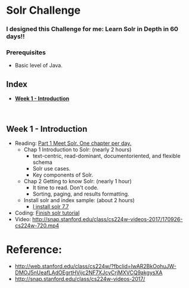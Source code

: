 # Solr Challenge

### I designed this Challenge for me: Learn Solr in Depth in 60 days!!

### Prerequisites
* Basic level of Java.

## Index
 - **[Week 1 - Introduction](https://github.com/quangvu0702/Solr_challenge/new/master?readme=1#week-1---introduction)**

<br>

## Week 1 - Introduction

- Reading: [Part 1 Meet Solr. One chapter per day.](https://livebook.manning.com/book/solr-in-action/about-this-book/)
  * Chap 1 Introduction to Solr: (nearly 2 hours)
    - text-centric, read-dominant, documentoriented, and flexible schema
    - Solr use cases.
    - Key components of Solr.
  * Chap 2 Getting to know Solr: (nearly 1 hour)
    - It time to read. Don't code.
    - Sorting, paging, and results formatting.
  * Install solr and index sample: (about 2 hours)
    - [I install solr 7.7](http://lucene.apache.org/solr/guide/7_7/solr-tutorial.html#solr-tutorial)
- Coding: [Finish solr tutorial](http://lucene.apache.org/solr/guide/7_7/solr-tutorial.html#solr-tutorial)
- Video: http://snap.stanford.edu/class/cs224w-videos-2017/170926-cs224w-720.mp4


# Reference:

- http://web.stanford.edu/class/cs224w/?fbclid=IwAR2BkOohuJW-DMOJ5nUeafLAdOEgrtHVijc2NF7XJcyCrjMXVCQ9akgysXA
- http://snap.stanford.edu/class/cs224w-videos-2017/
